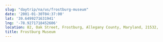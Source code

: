 ```yaml
---
slug: "daytrip/na/us/frostburg-museum"
date: '2001-01-30T04:37:00'
lat: '39.6499271631941'
lng: '-78.9271718452606'
location: 82, Oak Street, Frostburg, Allegany County, Maryland, 21532, United States
title: Frostburg Museum
---
```



